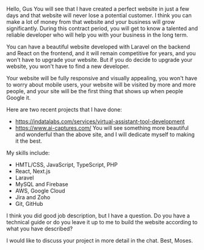 Hello, Gus
You will see that I have created a perfect website in just a few days and that website will never lose a potential customer. I think you can make a lot of money from that website and your business will grow significantly. During this contract period, you will get to know a talented and reliable developer who will help you with your business in the long term.

You can have a beautiful website developed with Laravel on the backend and React on the frontend, and it will remain competitive for years, and you won't have to upgrade your website. But if you do decide to upgrade your website, you won't have to find a new developer.

Your website will be fully responsive and visually appealing, you won't have to worry about mobile users, your website will be visited by more and more people, and your site will be the first thing that shows up when people Google it.

Here are two recent projects that I have done:
- https://indatalabs.com/services/virtual-assistant-tool-development
- https://www.ai-captures.com/
You will see something more beautiful and wonderful than the above site, and I will dedicate myself to making it the best.

My skills include:
- HMTL/CSS, JavaScript, TypeScript, PHP
- React, Next.js
- Laravel
- MySQL and Firebase
- AWS, Google Cloud
- Jira and Zoho
- Git, GitHub

I think you did good job description, but I have a question.
Do you have a technical guide or do you leave it up to me to build the website according to what you have described?

I would like to discuss your project in more detail in the chat.
Best,
Moses.